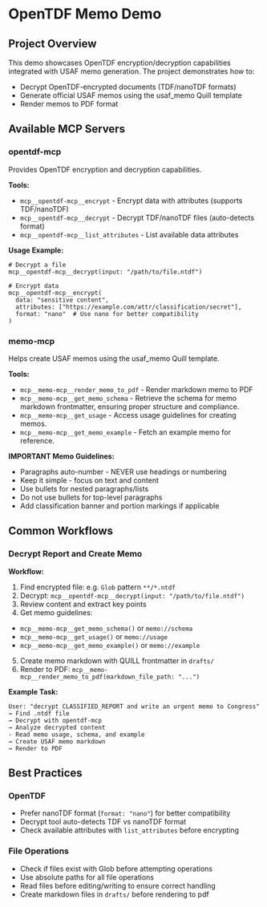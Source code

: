 
# OpenTDF Memo Demo

## Project Overview

This demo showcases OpenTDF encryption/decryption capabilities integrated with USAF memo generation. The project demonstrates how to:
- Decrypt OpenTDF-encrypted documents (TDF/nanoTDF formats)
- Generate official USAF memos using the usaf_memo Quill template
- Render memos to PDF format

## Available MCP Servers

### opentdf-mcp
Provides OpenTDF encryption and decryption capabilities.

**Tools:**
- `mcp__opentdf-mcp__encrypt` - Encrypt data with attributes (supports TDF/nanoTDF)
- `mcp__opentdf-mcp__decrypt` - Decrypt TDF/nanoTDF files (auto-detects format)
- `mcp__opentdf-mcp__list_attributes` - List available data attributes

**Usage Example:**
```
# Decrypt a file
mcp__opentdf-mcp__decrypt(input: "/path/to/file.ntdf")

# Encrypt data
mcp__opentdf-mcp__encrypt(
  data: "sensitive content",
  attributes: ["https://example.com/attr/classification/secret"],
  format: "nano"  # Use nano for better compatibility
)
```

### memo-mcp
Helps create USAF memos using the usaf_memo Quill template.

**Tools:**
- `mcp__memo-mcp__render_memo_to_pdf` - Render markdown memo to PDF
- `mcp__memo-mcp__get_memo_schema` - Retrieve the schema for memo markdown frontmatter, ensuring proper structure and compliance.
- `mcp__memo-mcp__get_usage` - Access usage guidelines for creating memos.
- `mcp__memo-mcp__get_memo_example` - Fetch an example memo for reference.

**IMPORTANT Memo Guidelines:**
- Paragraphs auto-number - NEVER use headings or numbering
- Keep it simple - focus on text and content
- Use bullets for nested paragraphs/lists
- Do not use bullets for top-level paragraphs
- Add classification banner and portion markings if applicable

## Common Workflows

### Decrypt Report and Create Memo

**Workflow:**
1. Find encrypted file: e.g. `Glob` pattern `**/*.ntdf`
2. Decrypt: `mcp__opentdf-mcp__decrypt(input: "/path/to/file.ntdf")`
3. Review content and extract key points
4. Get memo guidelines: 
  - `mcp__memo-mcp__get_memo_schema()` or `memo://schema`
  - `mcp__memo-mcp__get_usage()` or `memo://usage`
  - `mcp__memo-mcp__get_memo_example()` or `memo://example`
5. Create memo markdown with QUILL frontmatter in `drafts/`
6. Render to PDF: `mcp__memo-mcp__render_memo_to_pdf(markdown_file_path: "...")`

**Example Task:**
```
User: "decrypt CLASSIFIED_REPORT and write an urgent memo to Congress"
→ Find .ntdf file
→ Decrypt with opentdf-mcp
→ Analyze decrypted content
- Read memo usage, schema, and example
→ Create USAF memo markdown
→ Render to PDF
```

## Best Practices

### OpenTDF
- Prefer nanoTDF format (`format: "nano"`) for better compatibility
- Decrypt tool auto-detects TDF vs nanoTDF format
- Check available attributes with `list_attributes` before encrypting

### File Operations
- Check if files exist with Glob before attempting operations
- Use absolute paths for all file operations
- Read files before editing/writing to ensure correct handling
- Create markdown files in `drafts/` before rendering to pdf